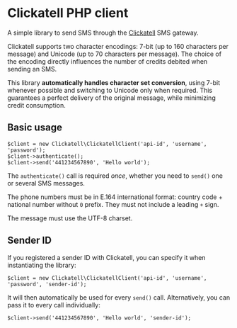 # Clickatell PHP client

A simple library to send SMS through the [Clickatell](https://www.clickatell.com/) SMS gateway.

Clickatell supports two character encodings: 7-bit (up to 160 characters per message) and Unicode (up to 70 characters per message).
The choice of the encoding directly influences the number of credits debited when sending an SMS.

This library **automatically handles character set conversion**, using 7-bit whenever possible and switching to Unicode only when required.
This guarantees a perfect delivery of the original message, while minimizing credit consumption.

## Basic usage

    $client = new Clickatell\ClickatellClient('api-id', 'username', 'password');
    $client->authenticate();
    $client->send('441234567890', 'Hello world');

The `authenticate()` call is required *once*, whether you need to `send()` one or several SMS messages.

The phone numbers must be in E.164 international format: country code + national number without `0` prefix.
They must not include a leading `+` sign.

The message must use the UTF-8 charset.

## Sender ID

If you registered a sender ID with Clickatell, you can specify it when instantiating the library:

    $client = new Clickatell\ClickatellClient('api-id', 'username', 'password', 'sender-id');

It will then automatically be used for every `send()` call. Alternatively, you can pass it to every call individually:

    $client->send('441234567890', 'Hello world', 'sender-id');
